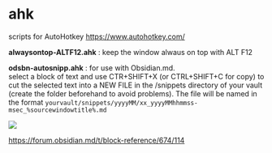 # ahk

scripts for AutoHotkey https://www.autohotkey.com/

**alwaysontop-ALTF12.ahk** : keep the window alwaus on top with ALT F12

**odsbn-autosnipp.ahk** : for use with Obsidian.md.<br>
  select a block of text and use CTR+SHIFT+X (or CTRL+SHIFT+C for copy) to cut the selected text into a NEW FILE in the /snippets directory of your vault (create the folder beforehand to avoid problems). The file will be named in the format `yourvault/snippets/yyyyMM/xx_yyyyMMhhmmss-msec_%sourcewindowtitle%.md`
  
  ![](https://forum.obsidian.md/uploads/default/original/2X/c/cb2bca62fee317a2f69c56c617e8cece69a6b1ae.gif)
  
  https://forum.obsidian.md/t/block-reference/674/114
